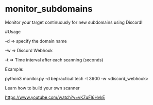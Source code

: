 # monitor_subdomains
Monitor your target continuously for new subdomains using Discord!


#Usage

-d => specify the domain name

-w => Discord Webhook

-t => Time interval after each scanning (seconds)


Example:

python3 monitor.py -d bepractical.tech -t 3600 -w <discord_webhook>


Learn how to build your own scanner

https://www.youtube.com/watch?v=vKZuFl6HvkE
